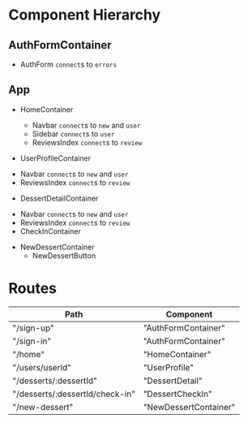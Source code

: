 # Component Hierarchy

## AuthFormContainer
 + AuthForm `connect`s to `errors`

## App

* HomeContainer
  + Navbar `connect`s to `new` and `user`
  + Sidebar `connect`s to `user`
  + ReviewsIndex `connect`s to `review`

* UserProfileContainer
 + Navbar `connect`s to `new` and `user`
 + ReviewsIndex `connect`s to `review`

* DessertDetailContainer
 + Navbar `connect`s to `new` and `user`
 + ReviewsIndex `connect`s to `review`
 + CheckInContainer

* NewDessertContainer
  + NewDessertButton


# Routes

| Path                             | Component             |
| ---------------------------------|-----------------------|
| "/sign-up"                       | "AuthFormContainer"   |
| "/sign-in"                       | "AuthFormContainer"   |
| "/home"                          | "HomeContainer"       |
| "/users/userId"                  | "UserProfile"         |
| "/desserts/:dessertId"           | "DessertDetail"       |
| "/desserts/:dessertId/check-in"  | "DessertCheckIn"      |
| "/new-dessert"                   | "NewDessertContainer" |
